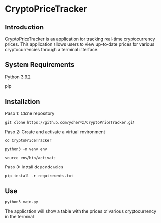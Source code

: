 # CryptoPriceTracker

## Introduction

CryptoPriceTracker is an application for tracking real-time cryptocurrency prices. This application allows users to view up-to-date prices for various cryptocurrencies through a terminal interface.

## System Requirements
Python 3.9.2

pip

## Installation

Paso 1: Clone repository
```
git clone https://github.com/yohervz/CryptoPriceTracker.git
```
Paso 2: Create and activate a virtual environment
```
cd CryptoPriceTracker
```
```
python3 -m venv env
```
```
source env/bin/activate
```
Paso 3: Install dependencies
```
pip install -r requirements.txt
```
## Use
```
python3 main.py
```
The application will show a table with the prices of various cryptocurrency in the terminal
